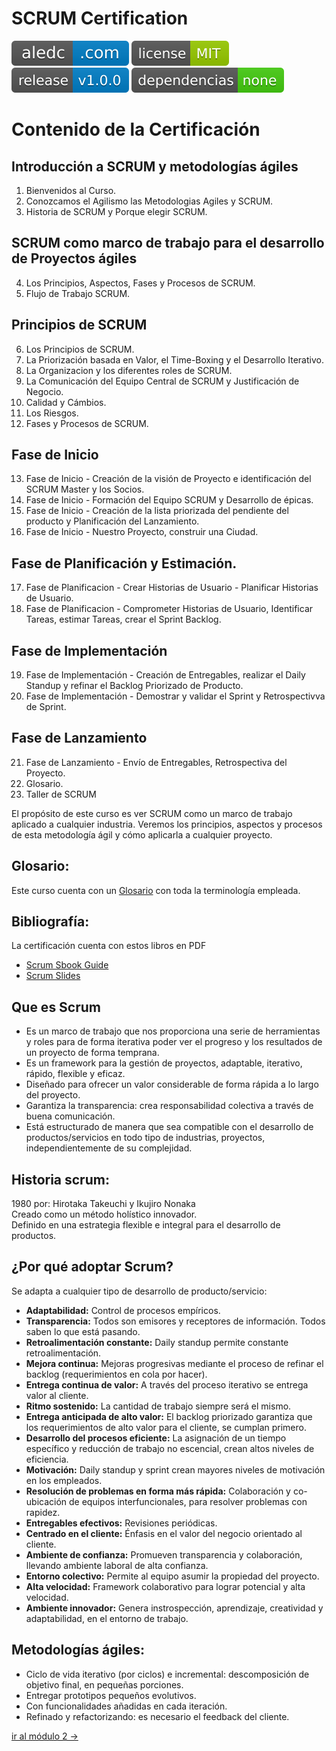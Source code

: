 # SCRUM Certification  

[![aledc.com](https://github.com/aledc7/Scrum-Certification/blob/master/recursos/aledc.com.svg)](https://aledc.com)
[![License](https://github.com/aledc7/Scrum-Certification/blob/master/recursos/mit-license.svg)](https://aledc.com)
[![GitHub release](https://github.com/aledc7/Scrum-Certification/blob/master/recursos/release.svg)](https://aledc.com)
[![Dependencies](https://github.com/aledc7/Scrum-Certification/blob/master/recursos/dependencias-none.svg)](https://aledc.com)




# Contenido de la Certificación


  ## Introducción a SCRUM y metodologías ágiles
1.  Bienvenidos al Curso.  
2.  Conozcamos el Agilismo las Metodologias Agiles y SCRUM.  
3.  Historia de SCRUM y Porque elegir SCRUM.  
  ## SCRUM como marco de trabajo para el desarrollo de Proyectos ágiles
  
4.  Los Principios, Aspectos, Fases y Procesos de SCRUM.  
5.  Flujo de Trabajo SCRUM.  

  ## Principios de SCRUM
  
6.  Los Principios de SCRUM.  
7.  La Priorización basada en Valor, el Time-Boxing y el Desarrollo Iterativo.  
8.  La Organizacion y los diferentes roles de SCRUM.  
9.  La Comunicación del Equipo Central de SCRUM y Justificación de Negocio.  
10. Calidad y Cámbios.  
11. Los Riesgos.  
12. Fases y Procesos de SCRUM.  

  ## Fase de Inicio
  
13. Fase de Inicio - Creación de la visión de Proyecto e identificación del SCRUM Master y los Socios.  
14. Fase de Inicio - Formación del Equipo SCRUM y Desarrollo de épicas.  
15. Fase de Inicio - Creación de la lista priorizada del pendiente del producto y Planificación del Lanzamiento.  
16. Fase de Inicio - Nuestro Proyecto, construir una Ciudad.  

  ## Fase de Planificación y Estimación.
  
17. Fase de Planificacion - Crear Historias de Usuario - Planificar Historias de Usuario.
18. Fase de Planificacion - Comprometer Historias de Usuario, Identificar Tareas, estimar Tareas, crear el Sprint Backlog.

  ## Fase de Implementación
  
19. Fase de Implementación - Creación de Entregables, realizar el Daily Standup y refinar el Backlog Priorizado de Producto.  
20. Fase de Implementación - Demostrar y validar el Sprint y Retrospectivva de Sprint.  

  ## Fase de Lanzamiento  
  
  
21. Fase de Lanzamiento - Envío de Entregables, Retrospectiva del Proyecto.  
22. Glosario.  
23. Taller de SCRUM  







El propósito de este curso es ver SCRUM como un marco de trabajo aplicado a cualquier industria. Veremos los principios, aspectos y procesos de esta metodología ágil y cómo aplicarla a cualquier proyecto.

## Glosario:
Este curso cuenta con un [Glosario](https://github.com/aledc7/Scrum-Certification/blob/master/glosario.md) con toda la terminología empleada.

## Bibliografía:

La certificación cuenta con estos libros en PDF   
- [Scrum Sbook Guide](https://github.com/aledc7/Scrum-Certification/blob/master/recursos/scrumstudy-sbok-guide-3rd-edition-spanish_.pdf)    
- [Scrum Slides](https://github.com/aledc7/Scrum-Certification/blob/master/recursos/ScrumSlides.pdf)    



## Que es Scrum
- Es un marco de trabajo que nos proporciona una serie de herramientas y roles para de forma iterativa poder ver el progreso y los resultados de un proyecto de forma temprana.     
- Es un framework para la gestión de proyectos, adaptable, iterativo, rápido, flexible y eficaz.    
- Diseñado para ofrecer un valor considerable de forma rápida a lo largo del proyecto.   
- Garantiza la transparencia: crea responsabilidad colectiva a través de buena comunicación.   
- Está estructurado de manera que sea compatible con el desarrollo de productos/servicios en todo tipo de industrias, proyectos, independientemente de su complejidad.  



## Historia scrum:
1980 por: Hirotaka Takeuchi y Ikujiro Nonaka  
Creado como un método holístico innovador.   
Definido en una estrategia flexible e integral para el desarrollo de productos.   

## ¿Por qué adoptar Scrum?  
Se adapta a cualquier tipo de desarrollo de producto/servicio:  
- __Adaptabilidad:__ Control de procesos empíricos.   
- __Transparencia:__ Todos son emisores y receptores de información. Todos saben lo que está pasando.   
- __Retroalimentación constante:__ Daily standup permite constante retroalimentación.   
- __Mejora continua:__ Mejoras progresivas mediante el proceso de refinar el backlog (requerimientos en cola por hacer).   
- __Entrega continua de valor:__ A través del proceso iterativo se entrega valor al cliente.   
- __Ritmo sostenido:__ La cantidad de trabajo siempre será el mismo.   
- __Entrega anticipada de alto valor:__ El backlog priorizado garantiza que los requerimientos de alto valor para el cliente, se cumplan primero.   
- __Desarrollo del procesos eficiente:__ La asignación de un tiempo específico y reducción de trabajo no escencial, crean altos niveles de eficiencia.   
- __Motivación:__ Daily standup y sprint crean mayores niveles de motivación en los empleados.
- __Resolución de problemas en forma más rápida:__ Colaboración y co-ubicación de equipos interfuncionales, para resolver problemas con rapidez.   
- __Entregables efectivos:__ Revisiones periódicas.   
- __Centrado en el cliente:__ Énfasis en el valor del negocio orientado al cliente.   
- __Ambiente de confianza:__ Promueven transparencia y colaboración, llevando ambiente laboral de alta confianza.   
- __Entorno colectivo:__ Permite al equipo asumir la propiedad del proyecto.   
- __Alta velocidad:__ Framework colaborativo para lograr potencial y alta velocidad.   
- __Ambiente innovador:__ Genera instrospección, aprendizaje, creatividad y adaptabilidad, en el entorno de trabajo.    



## Metodologías ágiles:

- Ciclo de vida iterativo (por ciclos) e incremental: descomposición de objetivo final, en pequeñas porciones.
- Entregar prototipos pequeños evolutivos.
- Con funcionalidades añadidas en cada iteración.
- Refinado y refactorizando: es necesario el feedback del cliente.



[ir al módulo 2 ->](https://github.com/aledc7/Scrum-Certification/blob/master/modulo2.md)
